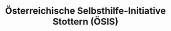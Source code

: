 ---
title: "Österreichische Selbsthilfe-Initiative Stottern (ÖSIS)"
url: /innsbruck/oesterreichische-selbsthilfe-initiative-stottern-oesis/
shop: Bücher
---